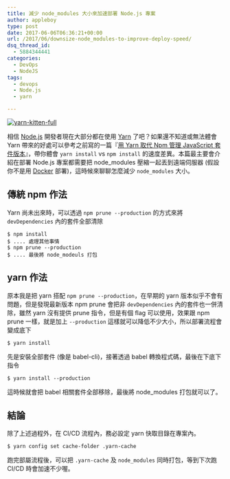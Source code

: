 ```yaml
---
title: 減少 node_modules 大小來加速部署 Node.js 專案
author: appleboy
type: post
date: 2017-06-06T06:36:21+00:00
url: /2017/06/downsize-node_modules-to-improve-deploy-speed/
dsq_thread_id:
  - 5884344441
categories:
  - DevOps
  - NodeJS
tags:
  - devops
  - Node.js
  - yarn

---
```

[<img src="https://i1.wp.com/c7.staticflickr.com/6/5712/29998255630_b40ff9df74_z.jpg?w=840&#038;ssl=1" alt="yarn-kitten-full" data-recalc-dims="1" />][1]

相信 [Node.js][2] 開發者現在大部分都在使用 [Yarn][3] 了吧？如果還不知道或無法體會 Yarn 帶來的好處可以參考之前寫的一篇『[用 Yarn 取代 Npm 管理 JavaScript 套件版本][3]』，帶你體會 `yarn install` vs `npm install` 的速度差異。本篇最主要會介紹在部署 Node.js 專案都需要把 node_modules 壓縮一起丟到遠端伺服器 (假設你不是用 [Docker][4] 部署)，這時候來聊聊怎麼減少 `node_modules` 大小。

<!--more-->

## 傳統 npm 作法

Yarn 尚未出來時，可以透過 `npm prune --production` 的方式來將 `devDependencies` 內的套件全部清除

<pre><code class="language-bash">$ npm install
$ .... 處理其他事情
$ npm prune --production
$ .... 最後將 node_modeuls 打包</code></pre>

## yarn 作法

原本我是把 yarn 搭配 `npm prune --production`，在早期的 yarn 版本似乎不會有問題，但是發現最新版本 npm prune 會把非 `devDependencies` 內的套件也一併清除，雖然 yarn 沒有提供 prune 指令，但是有個 flag 可以使用，效果跟 npm prune 一樣，就是加上 `--production` 這樣就可以降低不少大小，所以部署流程會變成底下

<pre><code class="language-bash">$ yarn install</code></pre>

先是安裝全部套件 (像是 babel-cli)，接著透過 babel 轉換程式碼，最後在下底下指令

<pre><code class="language-bash">$ yarn install --production</code></pre>

這時候就會把 babel 相關套件全部移除，最後將 node_modules 打包就可以了。

## 結論

除了上述過程外，在 CI/CD 流程內，務必設定 yarn 快取目錄在專案內。

<pre><code class="language-bash">$ yarn config set cache-folder .yarn-cache</code></pre>

跑完部屬流程後，可以把 `.yarn-cache` 及 `node_modules` 同時打包，等到下次跑 CI/CD 時會加速不少喔。

 [1]: https://www.flickr.com/photos/appleboy/29998255630/in/dateposted-public/ "yarn-kitten-full"
 [2]: https://nodejs.org/en/
 [3]: https://yarnpkg.com
 [4]: https://www.docker.com/